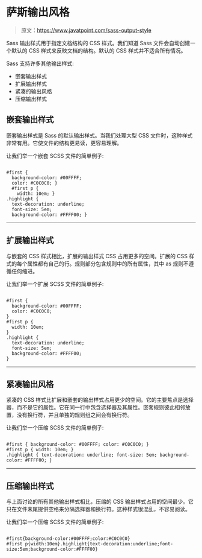 # 萨斯输出风格

> 原文：<https://www.javatpoint.com/sass-output-style>

Sass 输出样式用于指定文档结构的 CSS 样式。我们知道 Sass 文件会自动创建一个默认的 CSS 样式来反映文档的结构。默认的 CSS 样式并不适合所有情况。

Sass 支持许多其他输出样式:

*   嵌套输出样式
*   扩展输出样式
*   紧凑的输出风格
*   压缩输出样式

## 嵌套输出样式

嵌套输出样式是 Sass 的默认输出样式。当我们处理大型 CSS 文件时，这种样式非常有用。它使文件的结构更易读，更容易理解。

让我们举一个嵌套 SCSS 文件的简单例子:

```

#first {
  background-color: #00FFFF;
  color: #C0C0C0; }
  #first p {
    width: 10em; }
.highlight {
  text-decoration: underline;
  font-size: 5em;
  background-color: #FFFF00; }

```

* * *

## 扩展输出样式

与嵌套的 CSS 样式相比，扩展的输出样式 CSS 占用更多的空间。扩展的 CSS 样式的每个属性都有自己的行。规则部分包含规则中的所有属性，其中 as 规则不遵循任何缩进。

让我们举一个扩展 SCSS 文件的简单例子:

```

#first {
  background-color: #00FFFF;
  color: #C0C0C0;
}
#first p {
  width: 10em;
}
.highlight {
  text-decoration: underline;
  font-size: 5em;
  background-color: #FFFF00;
} 

```

* * *

## 紧凑输出风格

紧凑的 CSS 样式比扩展和嵌套的输出样式占用更少的空间。它的主要焦点是选择器，而不是它的属性。它在同一行中包含选择器及其属性。嵌套规则彼此相邻放置，没有换行符，并且单独的规则组之间会有换行符。

让我们举一个压缩 SCSS 文件的简单例子:

```

#first { background-color: #00FFFF; color: #C0C0C0; }
#first p { width: 10em; }
.highlight { text-decoration: underline; font-size: 5em; background-color: #FFFF00; }

```

* * *

## 压缩输出样式

与上面讨论的所有其他输出样式相比，压缩的 CSS 输出样式占用的空间最少。它只在文件末尾提供空格来分隔选择器和换行符。这种样式很混乱，不容易阅读。

让我们举一个压缩 SCSS 文件的简单例子:

```

#first{background-color:#00FFFF;color:#C0C0C0}
#first p{width:10em}.highlight{text-decoration:underline;font-size:5em;background-color:#FFFF00}

```